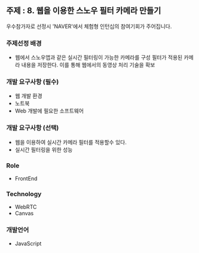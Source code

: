 ## 주제 : 8. 웹을 이용한 스노우 필터 카메라 만들기
우수참가자로 선정시 'NAVER'에서 체험형 인턴십의 참여기회가 주어집니다.

### 주제선정 배경
- 웹에서 스노우앱과 같은 실시간 필터링이 가능한 카메라를 구성 필터가 적용된 카메라 내용을 저장한다. 이를 통해 웹에서의 동영상 처리 기술을 확보

### 개발 요구사항 (필수)
- 웹 개발 환경
- 노트북
- Web 개발에 필요한 소프트웨어

### 개발 요구사항 (선택)
- 웹을 이용하여 실시간 카메라 필터를 적용할수 있다.
- 실시간 필터링을 위한 성능

### Role
- FrontEnd

### Technology
- WebRTC
- Canvas

### 개발언어
- JavaScript
